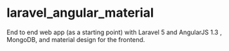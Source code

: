 # laravel_angular_material
End to end web app (as a starting point) with Laravel 5 and AngularJS 1.3 , MongoDB, and material design for the frontend.
